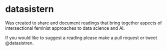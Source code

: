 # datasistern

Was created to share and document readings that bring together aspects of intersectional feminist approaches to data science and AI.

If you would like to suggest a reading please make a pull request or tweet @datasistren.
